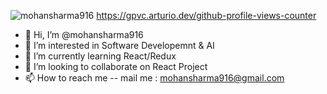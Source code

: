 ![mohansharma916](https://gpvc.arturio.dev/[mohansharma916])
https://gpvc.arturio.dev/github-profile-views-counter

- 👋 Hi, I’m @mohansharma916
- 👀 I’m interested in Software Developemnt & AI
- 🌱 I’m currently learning React/Redux
- 💞️ I’m looking to collaborate on React Project
- 📫 How to reach me -- mail me : mohansharma916@gmail.com

<!---
mohansharma916/mohansharma916 is a ✨ special ✨ repository because its `README.md` (this file) appears on your GitHub profile.
You can click the Preview link to take a look at your changes.
--->
